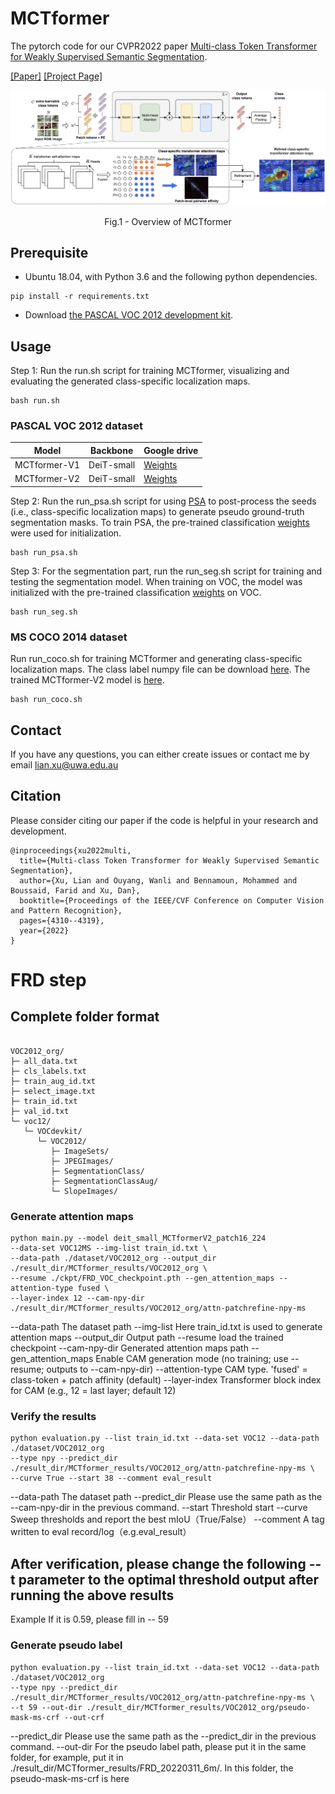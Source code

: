 # MCTformer
The pytorch code for our CVPR2022 paper [Multi-class Token Transformer for Weakly Supervised Semantic Segmentation](https://arxiv.org/abs/2203.02891).

[[Paper]](https://arxiv.org/abs/2203.02891) [[Project Page]](https://xulianuwa.github.io/MCTformer-project-page/)

<p align="center">
  <img src="MCTformer-V1.png" width="720" title="Overview of MCTformer-V1" >
</p>
<p align = "center">
Fig.1 - Overview of MCTformer
</p>



## Prerequisite
- Ubuntu 18.04, with Python 3.6 and the following python dependencies.
```
pip install -r requirements.txt
```
- Download [the PASCAL VOC 2012 development kit](http://host.robots.ox.ac.uk/pascal/VOC/voc2012).

## Usage
Step 1: Run the run.sh script for training MCTformer, visualizing and evaluating the generated class-specific localization maps. 
```
bash run.sh
```
### PASCAL VOC 2012 dataset

| Model        | Backbone   | Google drive |
|--------------|------------|--------------|
| MCTformer-V1 | DeiT-small | [Weights](https://drive.google.com/file/d/1jLnSbR2DDtjli5EwRYSDi3Xa6xxFIAi0/view?usp=sharing)  |
| MCTformer-V2 | DeiT-small | [Weights](https://drive.google.com/file/d/1w5LDoS_CHtDRXgFSqFtPvIiCajk4ZtMB/view?usp=sharing)  |

Step 2: Run the run_psa.sh script for using [PSA](https://github.com/jiwoon-ahn/psa) to post-process the seeds (i.e., class-specific localization maps) to generate pseudo ground-truth segmentation masks. To train PSA, the pre-trained classification [weights](https://drive.google.com/file/d/1xESB7017zlZHqxEWuh1Rb89UhjTGIKOA/view?usp=sharing) were used for initialization.
```
bash run_psa.sh
```


Step 3: For the segmentation part, run the run_seg.sh script for training and testing the segmentation model. When training on VOC, the model was initialized with the pre-trained classification [weights](https://drive.google.com/file/d/1xESB7017zlZHqxEWuh1Rb89UhjTGIKOA/view?usp=sharing) on VOC.
```
bash run_seg.sh
```

### MS COCO 2014 dataset
Run run_coco.sh for training MCTformer and generating class-specific localization maps. The class label numpy file can be download [here](https://drive.google.com/file/d/1_X0vzP4q8xth3tVSR_-uOePBQq9vQLUS/view?usp=sharing). The trained MCTformer-V2 model is [here](https://drive.google.com/file/d/1PnpQWdDvyezzN89LdTHRHE0IZqVG2USh/view?usp=sharing).
```
bash run_coco.sh
```
## Contact
If you have any questions, you can either create issues or contact me by email
[lian.xu@uwa.edu.au](lian.xu@uwa.edu.au)

## Citation
Please consider citing our paper if the code is helpful in your research and development.
```
@inproceedings{xu2022multi,
  title={Multi-class Token Transformer for Weakly Supervised Semantic Segmentation},
  author={Xu, Lian and Ouyang, Wanli and Bennamoun, Mohammed and Boussaid, Farid and Xu, Dan},
  booktitle={Proceedings of the IEEE/CVF Conference on Computer Vision and Pattern Recognition},
  pages={4310--4319},
  year={2022}
}
```



# FRD step

## Complete folder format

```text

VOC2012_org/
├─ all_data.txt
├─ cls_labels.txt
├─ train_aug_id.txt
├─ select_image.txt
├─ train_id.txt
├─ val_id.txt
└─ voc12/
   └─ VOCdevkit/
      └─ VOC2012/
         ├─ ImageSets/
         ├─ JPEGImages/
         ├─ SegmentationClass/
         ├─ SegmentationClassAug/
         └─ SlopeImages/
```

### Generate attention maps
```text
python main.py --model deit_small_MCTformerV2_patch16_224 
--data-set VOC12MS --img-list train_id.txt \
--data-path ./dataset/VOC2012_org --output_dir ./result_dir/MCTformer_results/VOC2012_org \
--resume ./ckpt/FRD_VOC_checkpoint.pth --gen_attention_maps --attention-type fused \
--layer-index 12 --cam-npy-dir ./result_dir/MCTformer_results/VOC2012_org/attn-patchrefine-npy-ms
```

--data-path The dataset path
--img-list Here train_id.txt is used to generate attention maps 
--output_dir  Output path
--resume   load the trained checkpoint
--cam-npy-dir Generated attention maps path
--gen_attention_maps  Enable CAM generation mode (no training; use --resume; outputs to --cam-npy-dir)
--attention-type  CAM type. 'fused' = class-token + patch affinity (default)
--layer-index   Transformer block index for CAM (e.g., 12 = last layer; default 12)


### Verify the results
```text
python evaluation.py --list train_id.txt --data-set VOC12 --data-path ./dataset/VOC2012_org 
--type npy --predict_dir ./result_dir/MCTformer_results/VOC2012_org/attn-patchrefine-npy-ms \
--curve True --start 38 --comment eval_result
```

--data-path The dataset path
--predict_dir Please use the same path as the --cam-npy-dir in the previous command.
--start    Threshold start
--curve    Sweep thresholds and report the best mIoU（True/False）
--comment   A tag written to eval record/log（e.g.eval_result）


## After verification, please change the following --t parameter to the optimal threshold output after running the above results
Example If it is 0.59, please fill in -- 59

### Generate pseudo label 
```text
python evaluation.py --list train_id.txt --data-set VOC12 --data-path ./dataset/VOC2012_org 
--type npy --predict_dir ./result_dir/MCTformer_results/VOC2012_org/attn-patchrefine-npy-ms \
--t 59 --out-dir ./result_dir/MCTformer_results/VOC2012_org/pseudo-mask-ms-crf --out-crf 
```

--predict_dir Please use the same path as the --predict_dir in the previous command.
--out-dir For the pseudo label path, please put it in the same folder, for example, put it in ./result_dir/MCTformer_results/FRD_20220311_6m/. In this folder, the pseudo-mask-ms-crf is here
